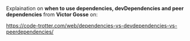 Explaination on **when to use dependencies, devDependencies and peer dependencies** from **Victor Gosse** on:

https://code-trotter.com/web/dependencies-vs-devdependencies-vs-peerdependencies/
